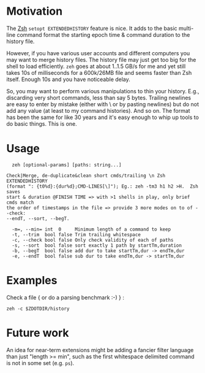 # Motivation
The [Zsh](https://zsh.org/) `setopt EXTENDEDHISTORY` feature is nice.  It adds
to the basic multi-line command format the starting epoch time & command
duration to the history file.

However, if you have various user accounts and different computers you may want
to merge history files.  The history file may just get too big for the shell to
load efficiently.  `zeh` goes at about 1..1.5 GB/s for me and yet still takes
10s of milliseconds for a 600k/26MB file and seems faster than Zsh itself.
Enough 10s and you have noticeable delay.

So, you may want to perform various manipulations to thin your history.  E.g.,
discarding very short commands, less than say 5 bytes.  Trailing newlines are
easy to enter by mistake (either with \ or by pasting newlines) but do not
add any value (at least to my command histories).  And so on.  The format has
been the same for like 30 years and it's easy enough to whip up tools to do
basic things.  This is one.

# Usage
```
  zeh [optional-params] [paths: string...]

Check|Merge, de-duplicate&clean short cmds/trailing \n Zsh EXTENDEDHISTORY
(format ": {t0%d}:{dur%d};CMD-LINES[\]"); Eg.: zeh -tm3 h1 h2 >H.  Zsh saves
start & duration @FINISH TIME => with >1 shells in play, only brief cmds match
the order of timestamps in the file => provide 3 more modes on to of --check:
--endT, --sort, --begT.

  -m=, --min= int  0     Minimum length of a command to keep
  -t, --trim  bool false Trim trailing whitespace
  -c, --check bool false Only check validity of each of paths
  -s, --sort  bool false sort exactly 1 path by startTm,duration
  -b, --begT  bool false add dur to take startTm,dur -> endTm,dur
  -e, --endT  bool false sub dur to take endTm,dur -> startTm,dur
```

# Examples
Check a file { or do a parsing benchmark :-) } :

`zeh -c $ZDOTDIR/history`

# Future work
An idea for near-term extensions might be adding a fancier filter language than
just "length >= min", such as the first whitespace delimited command is not in
some set (e.g. `ps`).
